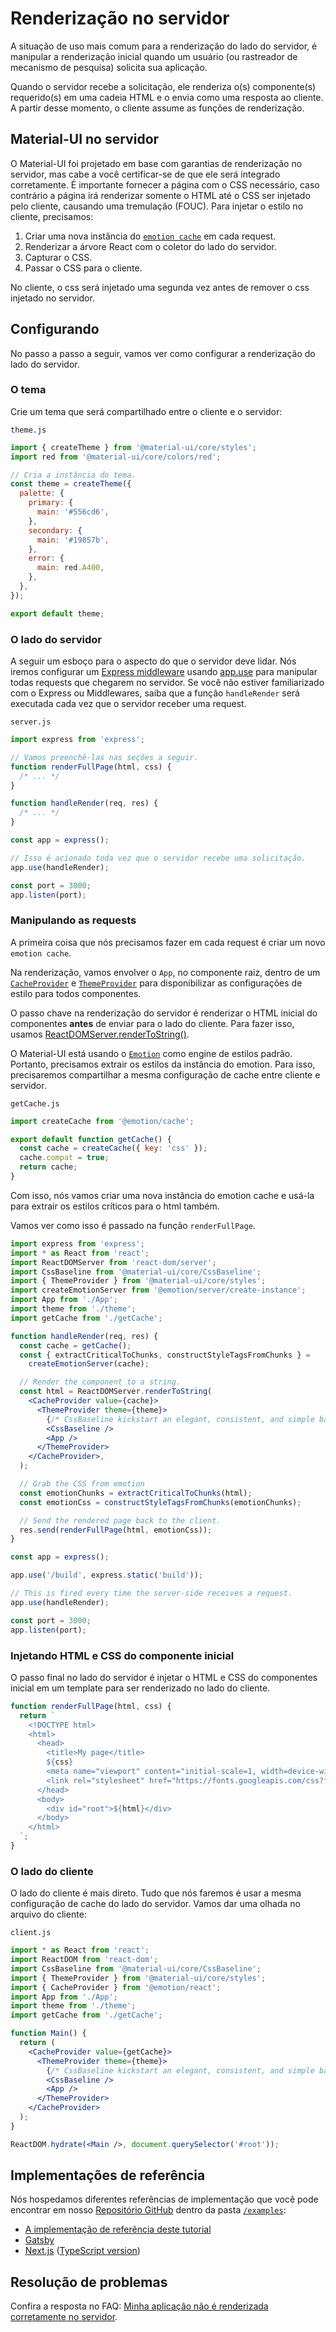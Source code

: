 # Renderização no servidor

<p class="description">A situação de uso mais comum para a renderização do lado do servidor, é manipular a renderização inicial quando um usuário (ou rastreador de mecanismo de pesquisa) solicita sua aplicação.</p>

Quando o servidor recebe a solicitação, ele renderiza o(s) componente(s) requerido(s) em uma cadeia HTML e o envia como uma resposta ao cliente. A partir desse momento, o cliente assume as funções de renderização.

## Material-UI no servidor

O Material-UI foi projetado em base com garantias de renderização no servidor, mas cabe a você certificar-se de que ele será integrado corretamente. É importante fornecer a página com o CSS necessário, caso contrário a página irá renderizar somente o HTML até o CSS ser injetado pelo cliente, causando uma tremulação (FOUC). Para injetar o estilo no cliente, precisamos:

1. Criar uma nova instância do [`emotion cache`](https://emotion.sh/docs/@emotion/cache) em cada request.
2. Renderizar a árvore React com o coletor do lado do servidor.
3. Capturar o CSS.
4. Passar o CSS para o cliente.

No cliente, o css será injetado uma segunda vez antes de remover o css injetado no servidor.

## Configurando

No passo a passo a seguir, vamos ver como configurar a renderização do lado do servidor.

### O tema

Crie um tema que será compartilhado entre o cliente e o servidor:

`theme.js`

```js
import { createTheme } from '@material-ui/core/styles';
import red from '@material-ui/core/colors/red';

// Cria a instância do tema.
const theme = createTheme({
  palette: {
    primary: {
      main: '#556cd6',
    },
    secondary: {
      main: '#19857b',
    },
    error: {
      main: red.A400,
    },
  },
});

export default theme;
```

### O lado do servidor

A seguir um esboço para o aspecto do que o servidor deve lidar. Nós iremos configurar um [Express middleware](https://expressjs.com/en/guide/using-middleware.html) usando [app.use](https://expressjs.com/en/api.html) para manipular todas requests que chegarem no servidor. Se você não estiver familiarizado com o Express ou Middlewares, saiba que a função `handleRender` será executada cada vez que o servidor receber uma request.

`server.js`

```js
import express from 'express';

// Vamos preenchê-las nas seções a seguir.
function renderFullPage(html, css) {
  /* ... */
}

function handleRender(req, res) {
  /* ... */
}

const app = express();

// Isso é acionado toda vez que o servidor recebe uma solicitação.
app.use(handleRender);

const port = 3000;
app.listen(port);
```

### Manipulando as requests

A primeira coisa que nós precisamos fazer em cada request é criar um novo `emotion cache`.

Na renderização, vamos envolver o `App`, no componente raiz, dentro de um [`CacheProvider`](https://emotion.sh/docs/cache-provider) e [`ThemeProvider`](/styles/api/#themeprovider) para disponibilizar as configurações de estilo para todos componentes.

O passo chave na renderização do servidor é renderizar o HTML inicial do componentes **antes** de enviar para o lado do cliente. Para fazer isso, usamos [ReactDOMServer.renderToString()](https://reactjs.org/docs/react-dom-server.html).

O Material-UI está usando o [`Emotion`](https://emotion.sh) como engine de estilos padrão. Portanto, precisamos extrair os estilos da instância do emotion. Para isso, precisaremos compartilhar a mesma configuração de cache entre cliente e servidor.

`getCache.js`

```js
import createCache from '@emotion/cache';

export default function getCache() {
  const cache = createCache({ key: 'css' });
  cache.compat = true;
  return cache;
}
```

Com isso, nós vamos criar uma nova instância do emotion cache e usá-la para extrair os estilos críticos para o html também.

Vamos ver como isso é passado na função `renderFullPage`.

```jsx
import express from 'express';
import * as React from 'react';
import ReactDOMServer from 'react-dom/server';
import CssBaseline from '@material-ui/core/CssBaseline';
import { ThemeProvider } from '@material-ui/core/styles';
import createEmotionServer from '@emotion/server/create-instance';
import App from './App';
import theme from './theme';
import getCache from './getCache';

function handleRender(req, res) {
  const cache = getCache();
  const { extractCriticalToChunks, constructStyleTagsFromChunks } =
    createEmotionServer(cache);

  // Render the component to a string.
  const html = ReactDOMServer.renderToString(
    <CacheProvider value={cache}>
      <ThemeProvider theme={theme}>
        {/* CssBaseline kickstart an elegant, consistent, and simple baseline to build upon. */}
        <CssBaseline />
        <App />
      </ThemeProvider>
    </CacheProvider>,
  );

  // Grab the CSS from emotion
  const emotionChunks = extractCriticalToChunks(html);
  const emotionCss = constructStyleTagsFromChunks(emotionChunks);

  // Send the rendered page back to the client.
  res.send(renderFullPage(html, emotionCss));
}

const app = express();

app.use('/build', express.static('build'));

// This is fired every time the server-side receives a request.
app.use(handleRender);

const port = 3000;
app.listen(port);
```

### Injetando HTML e CSS do componente inicial

O passo final no lado do servidor é injetar o HTML e CSS do componentes inicial em um template para ser renderizado no lado do cliente.

```js
function renderFullPage(html, css) {
  return `
    <!DOCTYPE html>
    <html>
      <head>
        <title>My page</title>
        ${css}
        <meta name="viewport" content="initial-scale=1, width=device-width" />
        <link rel="stylesheet" href="https://fonts.googleapis.com/css?family=Roboto:300,400,500,700&display=swap" />
      </head>
      <body>
        <div id="root">${html}</div>
      </body>
    </html>
  `;
}
```

### O lado do cliente

O lado do cliente é mais direto. Tudo que nós faremos é usar a mesma configuração de cache do lado do servidor. Vamos dar uma olhada no arquivo do cliente:

`client.js`

```jsx
import * as React from 'react';
import ReactDOM from 'react-dom';
import CssBaseline from '@material-ui/core/CssBaseline';
import { ThemeProvider } from '@material-ui/core/styles';
import { CacheProvider } from '@emotion/react';
import App from './App';
import theme from './theme';
import getCache from './getCache';

function Main() {
  return (
    <CacheProvider value={getCache}>
      <ThemeProvider theme={theme}>
        {/* CssBaseline kickstart an elegant, consistent, and simple baseline to build upon. */}
        <CssBaseline />
        <App />
      </ThemeProvider>
    </CacheProvider>
  );
}

ReactDOM.hydrate(<Main />, document.querySelector('#root'));
```

## Implementações de referência

Nós hospedamos diferentes referências de implementação que você pode encontrar em nosso [Repositório GitHub](https://github.com/mui-org/material-ui) dentro da pasta [`/examples`](https://github.com/mui-org/material-ui/tree/HEAD/examples):

- [A implementação de referência deste tutorial](https://github.com/mui-org/material-ui/tree/HEAD/examples/ssr)
- [Gatsby](https://github.com/mui-org/material-ui/tree/HEAD/examples/gatsby)
- [Next.js](https://github.com/mui-org/material-ui/tree/HEAD/examples/nextjs) ([TypeScript version](https://github.com/mui-org/material-ui/tree/HEAD/examples/nextjs-with-typescript))

## Resolução de problemas

Confira a resposta no FAQ: [Minha aplicação não é renderizada corretamente no servidor](/getting-started/faq/#my-app-doesnt-render-correctly-on-the-server).